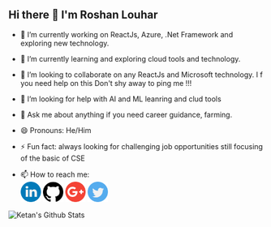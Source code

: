 ## Hi there 👋 I'm Roshan Louhar

- 🔭 I’m currently working on ReactJs, Azure, .Net Framework and exploring new technology.
- 🌱 I’m currently learning and exploring cloud tools and technology.
- 👯 I’m looking to collaborate on any ReactJs and Microsoft technology. I f you need help on this Don't shy away to ping me !!!
- 🤔 I’m looking for help with AI and ML leanring and clud tools
- 💬 Ask me about anything if you need career guidance, farming.
- 😄 Pronouns: He/Him
- ⚡ Fun fact: always looking for challenging job opportunities still focusing of the basic of CSE

- 📫 How to reach me:  
<a href="https://www.linkedin.com/in/roshanlouhar"><img src="https://github.com/roshanlouhar/roshanlouhar/blob/main/png/linkedin.png" width="40" /></a>
<a href="https://github.com/roshanlouhar"><img src="https://github.com/roshanlouhar/roshanlouhar/blob/main/png/github-logo.png" width="40" /></a>
<a href="mailto:roshan.louhar@gmail.com"><img src="https://github.com/roshanlouhar/roshanlouhar/blob/main/png/google-plus.png" width="40" /></a>
<a href="https://twitter.com/roshanlouhar"><img src="https://github.com/roshanlouhar/roshanlouhar/blob/main/png/twitter.png" width="40" /></a>

![Ketan's Github Stats](https://github-readme-stats.vercel.app/api?username=roshanlouhar&show_icons=true)
